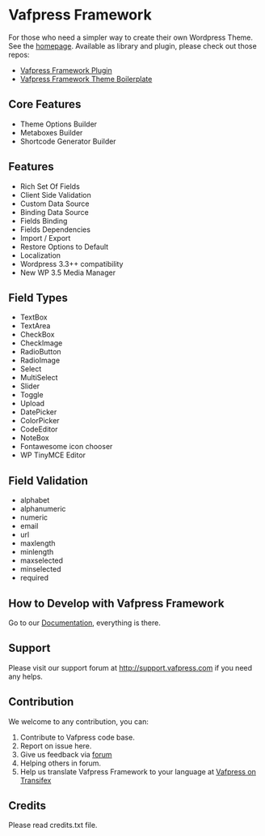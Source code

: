 # Vafpress Framework

For those who need a simpler way to create their own Wordpress Theme. See the [homepage](http://vafpress.com/vafpress-framework/). Available as library and plugin, please check out those repos:

* [Vafpress Framework Plugin](https://github.com/vafour/vafpress-framework-plugin)
* [Vafpress Framework Theme Boilerplate](https://github.com/vafour/vafpress-framework-theme-boilerplate)

## Core Features

* Theme Options Builder
* Metaboxes Builder
* Shortcode Generator Builder

## Features

* Rich Set Of Fields
* Client Side Validation
* Custom Data Source
* Binding Data Source
* Fields Binding
* Fields Dependencies
* Import / Export
* Restore Options to Default
* Localization
* Wordpress 3.3++ compatibility
* New WP 3.5 Media Manager

## Field Types

* TextBox
* TextArea
* CheckBox
* CheckImage
* RadioButton
* RadioImage
* Select
* MultiSelect
* Slider
* Toggle
* Upload
* DatePicker
* ColorPicker
* CodeEditor
* NoteBox
* Fontawesome icon chooser
* WP TinyMCE Editor

## Field Validation

* alphabet
* alphanumeric
* numeric
* email
* url
* maxlength
* minlength
* maxselected
* minselected
* required

## How to Develop with Vafpress Framework

Go to our [Documentation](http://vafpress.com/documentation/vafpress-framework/), everything is there.

## Support

Please visit our support forum at http://support.vafpress.com if you need any helps.

## Contribution

We welcome to any contribution, you can:

1. Contribute to Vafpress code base.
2. Report on issue here.
3. Give us feedback via [forum](http://support.vafpress.com)
4. Helping others in forum.
5. Help us translate Vafpress Framework to your language at [Vafpress on Transifex](https://www.transifex.com/projects/p/vafpress-framework/)

## Credits

Please read credits.txt file.